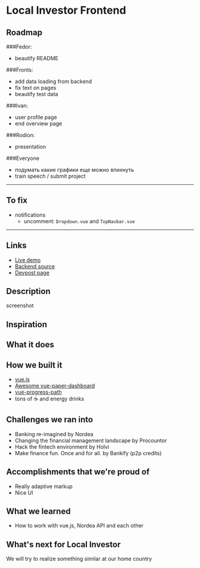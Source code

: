 # Local Investor Frontend

## Roadmap

###Fedor:
* beautify README

###Fronts: 
* add data loading from backend
* fix text on pages
* beautify test data

###Ivan:
* user profile page
* end overview page

###Rodion:
* presentation

###Everyone
* подумать какие графики еще можно впихнуть
* train speech / submit project

---

## To fix

* notifications
  * uncomment: `Dropdown.vue` and `TopNavbar.vue`

---

## Links

* [Live demo](https://junction-tyzzo.appspot.com/)
* [Backend source](https://github.com/swe/localInvestor-backend)
* [Devpost page](https://devpost.com/software/local-investor)

## Description

screenshot

## Inspiration

## What it does



## How we built it

* [vue.js](https://github.com/vuejs/vue)
* [Awesome vue-paper-dashboard](https://github.com/cristijora/vue-paper-dashboard)
* [vue-progress-path](https://github.com/Akryum/vue-progress-path)
* tons of :coffee: and energy drinks

## Challenges we ran into

* Banking re-imagined by Nordea
* Changing the financial management landscape by Procountor
* Hack the fintech environment by Holvi
* Make finance fun. Once and for all. by Bankify (p2p credits)

## Accomplishments that we're proud of

* Really adaptive markup
* Nice UI

## What we learned

* How to work with vue.js, Nordea API and each other

## What's next for Local Investor

We will try to realize something similar at our home country
